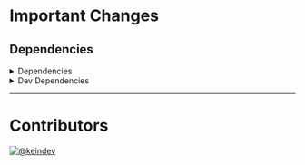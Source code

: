 # Important Changes

## Dependencies

<details>
<summary>Dependencies</summary>

- Changed **[standard-shared-config](https://www.npmjs.com/package/standard-shared-config)** from `^4.0.11` to `^4.0.14`

</details>

<details>
<summary>Dev Dependencies</summary>

- Changed **[@tagproject/base-shared-config](https://www.npmjs.com/package/@tagproject/base-shared-config)** from `^2.1.0` to `^2.2.2`
- Changed **[@tagproject/docs-shared-config](https://www.npmjs.com/package/@tagproject/docs-shared-config)** from `^1.0.1` to `^1.0.4`
- Changed **[@tagproject/vscode-shared-config](https://www.npmjs.com/package/@tagproject/vscode-shared-config)** from `^1.2.2` to `^1.2.5`
- Changed **[changelog-guru](https://www.npmjs.com/package/changelog-guru)** from `^4.0.2` to `^4.0.5`
- Changed **[cspell](https://www.npmjs.com/package/cspell)** from `^5.18.0` to `^5.19.5`
- Changed **[prettier](https://www.npmjs.com/package/prettier)** from `^2.5.1` to `^2.6.2`
- Bumped **[figma-portal](https://www.npmjs.com/package/figma-portal)** from `^0.11.0` to `^1.0.1`

</details>

---

# Contributors

[![@keindev](https://avatars.githubusercontent.com/u/4527292?v=4&s=40)](https://github.com/keindev)
